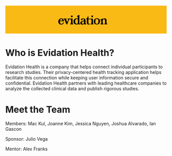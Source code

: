 <p align="center">
  <img src="evidation_logo.png" />
</p>

# Who is Evidation Health?

Evidation Health is a company that helps connect individual participants to research studies. Their privacy-centered health tracking application helps facilitate this connection while keeping user information secure and confidential. Evidation Health partners with leading healthcare companies to analyze the collected clinical data and publish rigorous studies.

# Meet the Team

Members: Mac Kul, Joanne Kim, Jessica Nguyen, Joshua Alvarado, Ian Gascon

Sponsor: Julio Vega

Mentor: Alex Franks

